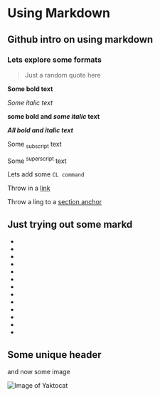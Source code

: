# Using Markdown 

## Github intro on using markdown

### Lets explore some formats

> Just a random quote here

**Some bold text**

_Some italic text_

**some bold and _some italic_ text**

***All bold and italic text***

Some <sub>subscript</sub> text

Some <sup>superscript</sup> text

Lets add some `CL command`

Throw in a [link](www.github.com)

Throw a ling to a [section anchor](#some-unique-header)

Just trying out some markd
-
-
-
-
-
-
-
-
-
-
-
-
-
-
## Some unique header

and now some image

![Image of Yaktocat](https://octodex.github.com/images/yaktocat.png)
